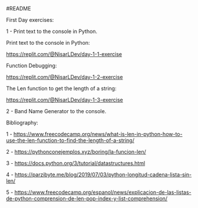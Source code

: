 #README

First Day exercises:

1 - Print text to the console in Python.


Print text to the console in Python:

https://replit.com/@NisarLDev/day-1-1-exercise



Function Debugging:

https://replit.com/@NisarLDev/day-1-2-exercise



The Len function to get the length of a string:

https://replit.com/@NisarLDev/day-1-3-exercise



2 - Band Name Generator to the console.










Bibliography:

1 - https://www.freecodecamp.org/news/what-is-len-in-python-how-to-use-the-len-function-to-find-the-length-of-a-string/

2 - https://pythonconejemplos.xyz/boring/la-funcion-len/

3 - https://docs.python.org/3/tutorial/datastructures.html

4 - https://parzibyte.me/blog/2019/07/03/python-longitud-cadena-lista-sin-len/

5 - https://www.freecodecamp.org/espanol/news/explicacion-de-las-listas-de-python-comprension-de-len-pop-index-y-list-comprehension/
